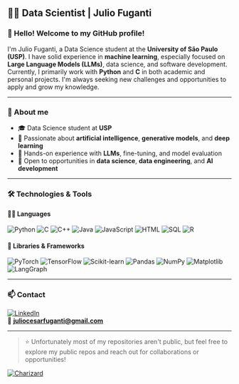## 👨‍💻 Data Scientist | Julio Fuganti

### 👋 Hello! Welcome to my GitHub profile!

I'm Julio Fuganti, a Data Science student at the **University of São Paulo (USP)**. I have solid experience in **machine learning**, especially focused on **Large Language Models (LLMs)**, data science, and software development.  
Currently, I primarily work with **Python** and **C** in both academic and personal projects. I'm always seeking new challenges and opportunities to apply and grow my knowledge.

---

### 🧠 About me

- 🎓 Data Science student at **USP**
- 🤖 Passionate about **artificial intelligence**, **generative models**, and **deep learning**
- 🧪 Hands-on experience with **LLMs**, fine-tuning, and model evaluation
- 🚀 Open to opportunities in **data science**, **data engineering**, and **AI development**

---

### 🛠️ Technologies & Tools

#### 🧑‍💻 Languages
![Python](https://img.shields.io/badge/Python-3776AB?style=for-the-badge&logo=python&logoColor=white)
![C](https://img.shields.io/badge/C-00599C?style=for-the-badge&logo=c&logoColor=white)
![C++](https://img.shields.io/badge/C++-00599C?style=for-the-badge&logo=c%2B%2B&logoColor=white)
![Java](https://img.shields.io/badge/Java-ED8B00?style=for-the-badge&logo=openjdk&logoColor=white)
![JavaScript](https://img.shields.io/badge/JavaScript-F7DF1E?style=for-the-badge&logo=javascript&logoColor=black)
![HTML](https://img.shields.io/badge/HTML-E34F26?style=for-the-badge&logo=html5&logoColor=white)
![SQL](https://img.shields.io/badge/SQL-4479A1?style=for-the-badge&logo=postgresql&logoColor=white)
![R](https://img.shields.io/badge/R-276DC3?style=for-the-badge&logo=r&logoColor=white)

#### 🔬 Libraries & Frameworks
![PyTorch](https://img.shields.io/badge/PyTorch-EE4C2C?style=for-the-badge&logo=pytorch&logoColor=white)
![TensorFlow](https://img.shields.io/badge/TensorFlow-FF6F00?style=for-the-badge&logo=tensorflow&logoColor=white)
![Scikit-learn](https://img.shields.io/badge/Scikit--Learn-F7931E?style=for-the-badge&logo=scikit-learn&logoColor=white)
![Pandas](https://img.shields.io/badge/Pandas-150458?style=for-the-badge&logo=pandas&logoColor=white)
![NumPy](https://img.shields.io/badge/NumPy-013243?style=for-the-badge&logo=numpy&logoColor=white)
![Matplotlib](https://img.shields.io/badge/Matplotlib-11557C?style=for-the-badge&logo=matplotlib&logoColor=white)
![LangGraph](https://img.shields.io/badge/LangGraph-000000?style=for-the-badge&logoColor=white)

---

### 📫 Contact

[![LinkedIn](https://img.shields.io/badge/LinkedIn-blue?style=for-the-badge&logo=linkedin)](https://www.linkedin.com/in/seu-perfil)  
📧 **juliocesarfuganti@gmail.com**

---

> ⭐️ Unfortunately most of my repositories aren't public, but feel free to explore my public repos and reach out for collaborations or opportunities!

[![Charizard](https://img.pokemondb.net/sprites/black-white/anim/normal/charizard.gif)](https://pokemondb.net/pokedex/charizard)
